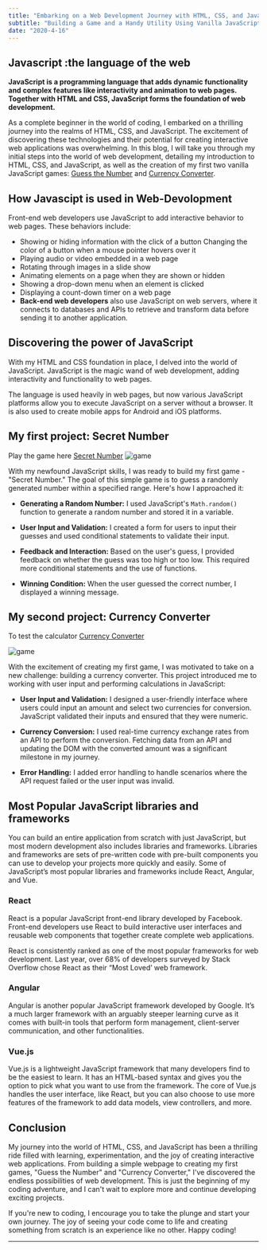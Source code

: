 ```yaml
---
title: "Embarking on a Web Development Journey with HTML, CSS, and JavaScript"
subtitle: "Building a Game and a Handy Utility Using Vanilla JavaScript"
date: "2020-4-16"
---
```


## Javascript :the language of the web
**JavaScript is a programming language that adds dynamic functionality and complex features like interactivity and animation to web pages. Together with HTML and CSS, JavaScript forms the foundation of web development.**

As a complete beginner in the world of coding, I embarked on a thrilling journey into the realms of HTML, CSS, and JavaScript. The excitement of discovering these technologies and their potential for creating interactive web applications was overwhelming. In this blog, I will take you through my initial steps into the world of web development, detailing my introduction to HTML, CSS, and JavaScript, as well as the creation of my first two vanilla JavaScript games: [Guess the Number](https://manoj-gowda.vercel.app/projects#Flashback-Frenzy) and [Currency Converter](https://manoj-gowda.vercel.app/projects#Secret-Number).

## How Javascipt is used in Web-Devolopment
Front-end web developers use JavaScript to add interactive behavior to web pages. These behaviors include:

- Showing or hiding information with the click of a button
Changing the color of a button when a mouse pointer hovers over it
- Playing audio or video embedded in a web page
- Rotating through images in a slide show
- Animating elements on a page when they are shown or hidden
- Showing a drop-down menu when an element is clicked
- Displaying a count-down timer on a web page
- **Back-end web developers** also use JavaScript on web servers, where it connects to databases and APIs to retrieve and transform data before sending it to another application.

## Discovering the power of JavaScript

With my HTML and CSS foundation in place, I delved into the world of JavaScript. JavaScript is the magic wand of web development, adding interactivity and functionality to web pages. 

The language is used heavily in web pages, but now various JavaScript platforms allow you to execute JavaScript on a server without a browser. It is also used to create mobile apps for Android and iOS platforms.


## My first project: Secret Number

Play the game here <a href="https://mj-gowda.github.io/number-guesser/" target="_blank">Secret Number</a>
![game](/images/guess-number.png)

With my newfound JavaScript skills, I was ready to build my first game - "Secret Number." The goal of this simple game is to guess a randomly generated number within a specified range. Here's how I approached it:

- **Generating a Random Number:** I used JavaScript's `Math.random()` function to generate a random number and stored it in a variable.

- **User Input and Validation:** I created a form for users to input their guesses and used conditional statements to validate their input.

- **Feedback and Interaction:** Based on the user's guess, I provided feedback on whether the guess was too high or too low. This required more conditional statements and the use of functions.

- **Winning Condition:** When the user guessed the correct number, I displayed a winning message.

## My second project: Currency Converter
To test the calculator <a href="https://mj-gowda.github.io/currency-coverter/" target="_blank">Currency Converter</a>

![game](/images/currency-converter.png)

With the excitement of creating my first game, I was motivated to take on a new challenge: building a currency converter. This project introduced me to working with user input and performing calculations in JavaScript:

- **User Input and Validation:** I designed a user-friendly interface where users could input an amount and select two currencies for conversion. JavaScript validated their inputs and ensured that they were numeric.

- **Currency Conversion:** I used real-time currency exchange rates from an API to perform the conversion. Fetching data from an API and updating the DOM with the converted amount was a significant milestone in my journey.

- **Error Handling:** I added error handling to handle scenarios where the API request failed or the user input was invalid.


## Most Popular JavaScript libraries and frameworks
You can build an entire application from scratch with just JavaScript, but most modern development also includes libraries and frameworks. Libraries and frameworks are sets of pre-written code with pre-built components you can use to develop your projects more quickly and easily. Some of JavaScript’s most popular libraries and frameworks include React, Angular, and Vue.

### React
React is a popular JavaScript front-end library developed by Facebook. Front-end developers use React to build interactive user interfaces and reusable web components that together create complete web applications.

React is consistently ranked as one of the most popular frameworks for web development. Last year, over 68% of developers surveyed by Stack Overflow chose React as their “Most Loved’ web framework.

### Angular
Angular is another popular JavaScript framework developed by Google. It’s a much larger framework with an arguably steeper learning curve as it comes with built-in tools that perform form management, client-server communication, and other functionalities.

### Vue.js
Vue.js is a lightweight JavaScript framework that many developers find to be the easiest to learn. It has an HTML-based syntax and gives you the option to pick what you want to use from the framework. The core of Vue.js handles the user interface, like React, but you can also choose to use more features of the framework to add data models, view controllers, and more.
## Conclusion

My journey into the world of HTML, CSS, and JavaScript has been a thrilling ride filled with learning, experimentation, and the joy of creating interactive web applications. From building a simple webpage to creating my first games, "Guess the Number" and "Currency Converter," I've discovered the endless possibilities of web development. This is just the beginning of my coding adventure, and I can't wait to explore more and continue developing exciting projects.

If you're new to coding, I encourage you to take the plunge and start your own journey. The joy of seeing your code come to life and creating something from scratch is an experience like no other. Happy coding!

-----

